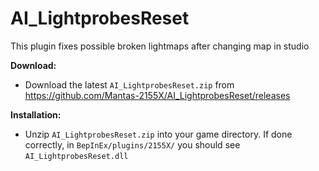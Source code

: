 # AI_LightprobesReset

This plugin fixes possible broken lightmaps after changing map in studio

**Download:**  
* Download the latest `AI_LightprobesReset.zip` from https://github.com/Mantas-2155X/AI_LightprobesReset/releases  

**Installation:**  
* Unzip `AI_LightprobesReset.zip` into your game directory. If done correctly, in `BepInEx/plugins/2155X/` you should see `AI_LightprobesReset.dll`  
